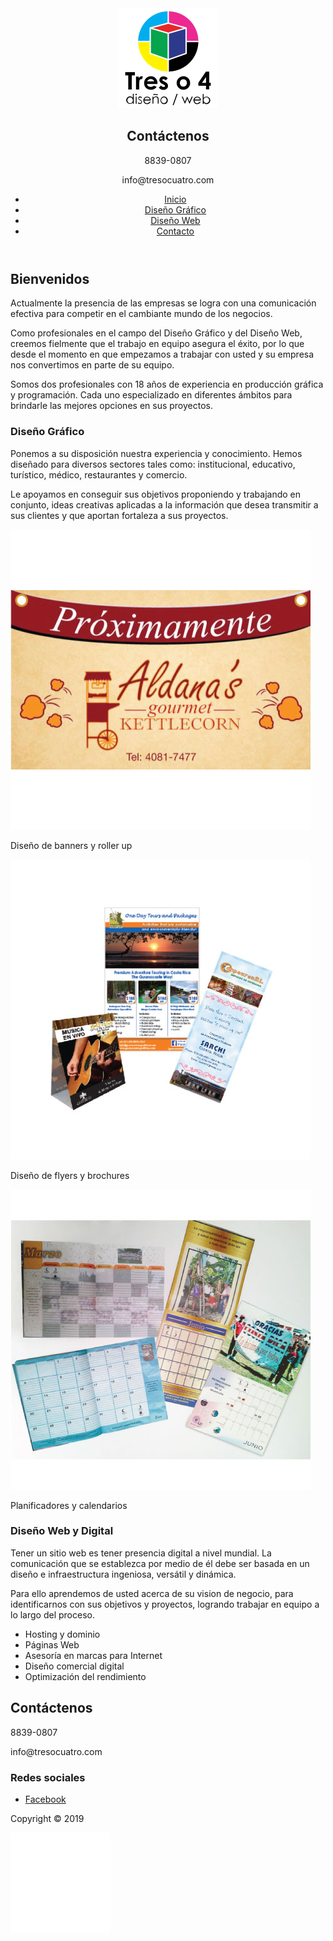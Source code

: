<!DOCTYPE html>
<html lang="es">
<head>
  <meta charset="UTF-8">
  <meta name="viewport" content="width=device-width, initial-scale=1.0">
  <meta http-equiv="X-UA-Compatible" content="ie=edge">
  <title>Tres o 4</title>
<!-- Metadata -->
  <meta name="author" content="Ra&uacute;l C&aacute;rdenas">
  <meta name="copyright" content="Ra&uacute;l C&aacute;rdenas">
  <meta name="Dc.title" content="Tres o 4">
  <meta name="Description" content="El dise&ntilde;o gr&aacute;fico y web para las empresas, es una que herramienta provee la identificaci&oacute;n y comunicaci&oacute;n efectiva que logra hacernos destacar en el mercado de hoy.">
  <meta name="robots" content="index, follow">
<!-- Favicon -->
  <link rel="apple-touch-icon" sizes="180x180" href="img/favicon/apple-touch-icon.png">
  <link rel="icon" type="image/png" sizes="32x32" href="img/favicon/favicon-32x32.png">
  <link rel="icon" type="image/png" sizes="16x16" href="img/favicon/favicon-16x16.png">
  <link rel="manifest" href="img/favicon/site.webmanifest">
  <link rel="mask-icon" href="img/favicon/safari-pinned-tab.svg" color="#5bbad5">
  <meta name="msapplication-TileColor" content="#da532c">
  <meta name="theme-color" content="#ffffff">
<!-- Styles -->
  <link rel="stylesheet" type="text/css" href="css/style.css">
</head>
<body>
  <header>
    <div id="topinfo" class="topinfo">
      <div><img id="logoPc" src="img/treso4.svg" alt="Logo Treso4"></div>
      <div><h2>Cont&aacute;ctenos</h2><p>8839-0807</p><p>info@tresocuatro.com</p></div>
    </div>
      <!-- nav pc -->
      <nav class="nav-pc">
        <ul>
          <li><a href="#topinfo">Inicio</a></li>
          <li><a href="#grafico">Dise&ntilde;o Gr&aacute;fico</a></li>
          <li><a href="#web">Dise&ntilde;o Web</a></li>
          <li><a href="#contacto">Contacto</a></li>
        </ul>
      </nav>
  </header>
  <main>
    <section class="welcome">
      <h1>Bienvenidos</h1>
      <p>Actualmente la presencia de las empresas se logra con una comunicación efectiva para competir en el cambiante mundo de los negocios.</p>
      <p>Como profesionales en el campo del Diseño Gráfico y del Diseño Web, creemos fielmente que el trabajo en equipo asegura el éxito, por lo que desde el momento en que empezamos a trabajar con usted y su empresa nos convertimos en parte de su equipo.</p>
      <p id="grafico">Somos dos profesionales con 18 años de experiencia en producción gráfica y programación. Cada uno especializado en diferentes ámbitos para brindarle las mejores opciones en sus proyectos.</p>
    </section>
    <section class="grafico">
      <h3>Dise&ntilde;o Gr&aacute;fico</h3>
      <p>Ponemos a su disposici&oacute;n nuestra experiencia y conocimiento. Hemos dise&ntilde;ado para diversos sectores tales como: institucional, educativo, tur&iacute;stico, m&eacute;dico, restaurantes y comercio.</p>
      <p>Le apoyamos en conseguir sus objetivos proponiendo y trabajando en conjunto, ideas creativas aplicadas a la informaci&oacute;n que desea transmitir a sus clientes y que aportan fortaleza a sus proyectos.</p>
      <div class="graficosample">
        <div><img src="img/banners.jpg" alt=""><p>Dise&ntilde;o de banners y roller up</p></div>
        <div><img src="img/flyers.jpg" alt=""><p>Dise&ntilde;o de flyers y brochures</p></div>
        <div><img src="img/poster.jpg" alt=""><p>Planificadores y calendarios</p></div>
      </div>
    </section>
    <section id="web" class="web">
      <div class="webdescr">
        <h3>Dise&ntilde;o Web y Digital</h3>
        <p>Tener un sitio web es tener presencia digital a nivel mundial. La comunicaci&oacute;n que se establezca por medio de él debe ser basada en un diseño e infraestructura ingeniosa, versátil y dinámica.</p>
        <p>Para ello aprendemos de usted acerca de su vision de negocio, para identificarnos con sus objetivos y proyectos, logrando trabajar en equipo a lo largo del proceso.</p>
        <ul>
          <li>Hosting y dominio</li>
          <li>P&aacute;ginas Web</li>
          <li>Asesor&iacute;a en marcas para Internet</li>
          <li>Dise&ntilde;o comercial digital</li>
          <li>Optimizaci&oacute;n del rendimiento</li>
        </ul>
      </div>
      <div class="webimage">
      </div>
    </section>
  </main>
  <footer id="contact">
    <div class="contact">
      <div><h2>Cont&aacute;ctenos</h2><p>8839-0807</p><p>info@tresocuatro.com</p></div>
    </div>
    <div class="social">
      <h3>Redes sociales</h3>
      <ul>
        <li><a href="https://www.facebook.com/Tresocuatro/" target="_blank"><i class="fa fa-facebook-square" aria-hidden="true"></i> Facebook</a></li>
      </ul>
    </div>
    <div class="copy">
      <p>Copyright &copy; 2019</p>
      <img src="img/treso4w.svg" alt="Tres o 4">
    </div>
  </footer>
<!-- Script -->
  <script type="text/javascript" src="js/script.js"></script>
  <script type="text/javascript" src="js/top.js"></script>
  <script type="text/javascript" src="js/slider.js"></script>
<!-- Font Awesome -->
  <script src="https://use.fontawesome.com/d32df99f9d.js"></script>
</body>
</html>
